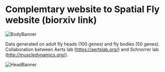 Complemtary website to Spatial Fly website (biorxiv link)
==========

![BodyBanner](https://github.com/aertslab/spatial_fly_website/tree/master/images/body_banner_rs-fs8.png)

Data generated on adult fly heads (100 genes) and fly bodies (50 genes). 
Collaboration between Aerts lab  (https://aertslab.org/) and Schnorrer lab (http://muscledynamics.org/).

![HeadBanner](https://github.com/aertslab/spatial_fly_website/tree/master/images/head_banner_rs-fs8.png)